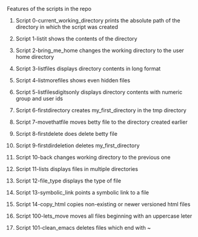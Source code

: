 Features of the scripts in the repo

1. Script 0-current_working_directory prints the absolute path of the directory in which the script was created
 
2. Script 1-listit shows the contents of the directory 
 
3. Script 2-bring_me_home changes the working directory to the user home directory 
 
4. Script 3-listfiles displays directory contents in long format
 
5. Script 4-listmorefiles shows even hidden files
 
6. Script 5-listfilesdigitsonly displays directory contents with numeric group and user ids
 
7. Script 6-firstdirectory creates my_first_directory in the tmp directory
 
8. Script 7-movethatfile moves betty file to the directory created earlier
 
9. Script 8-firstdelete does delete betty file
 
10. Script 9-firstdirdeletion deletes my_first_directory
 
11. Script 10-back changes working directory to the previous one
 
12. Script 11-lists displays files in multiple directories
 
13. Script 12-file_type displays the type of file
 
14. Script 13-symbolic_link points a symbolic link to a file
 
15. Script 14-copy_html copies non-existing or newer versioned html files
 
16. Script 100-lets_move moves all files beginning with an uppercase leter
 
17. Script 101-clean_emacs deletes files which end with ~
